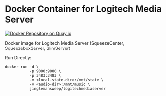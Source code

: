 # Docker Container for Logitech Media Server

[![Docker Repository on Quay.io](https://quay.io/repository/jinglemansweep/logitechmediaserver/status "Docker Repository on Quay.io")](https://quay.io/repository/jinglemansweep/logitechmediaserver)

Docker image for Logitech Media Server (SqueezeCenter, SqueezeboxServer, SlimServer)

Run Directly:

```
docker run -d \
           -p 9000:9000 \
           -p 3483:3483 \
           -v <local-state-dir>:/mnt/state \
           -v <audio-dir>:/mnt/music \
           jinglemansweep/logitechmediaserver
```

